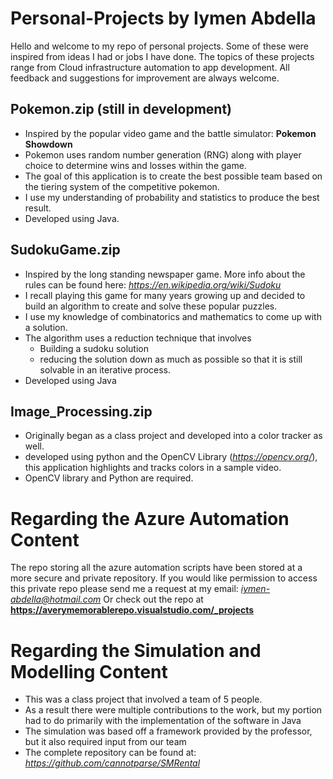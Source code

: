 # Personal-Projects by Iymen Abdella
Hello and welcome to my repo of personal projects. Some of these were inspired from ideas I had or jobs I have done.
The topics of these projects range from Cloud infrastructure automation to app development. 
All feedback and suggestions for improvement are always welcome. 

## Pokemon.zip (still in development)
* Inspired by the popular video game and the battle simulator: **Pokemon Showdown**
* Pokemon uses random number generation (RNG) along with player choice to determine wins and losses within the game. 
* The goal of this application is to create the best possible team based on the tiering system of the competitive pokemon.
* I use my understanding of probability and statistics to produce the best result.
* Developed using Java.

## SudokuGame.zip
* Inspired by the long standing newspaper game. More info about the rules can be found here: *https://en.wikipedia.org/wiki/Sudoku*
* I recall playing this game for many years growing up and decided to build an algorithm to create and solve these popular puzzles.
* I use my knowledge of combinatorics and mathematics to come up with a solution.
* The algorithm uses a reduction technique that involves
  * Building a sudoku solution
  * reducing the solution down as much as possible so that it is still solvable in an iterative process. 
* Developed using Java

## Image_Processing.zip
* Originally began as a class project and developed into a color tracker as well. 
* developed using python and the OpenCV Library (*https://opencv.org/*), this application highlights and tracks colors in a sample video. 
* OpenCV library and Python are required. 

# **Regarding the Azure Automation Content**
The repo storing all the azure automation scripts have been stored at a more secure and private repository. 
If you would like permission to access this private repo please send me a request at my email: *iymen-abdella@hotmail.com*
Or check out the repo at **https://averymemorablerepo.visualstudio.com/_projects**

# **Regarding the Simulation and Modelling Content**
* This was a class project that involved a team of 5 people.
* As a result there were multiple contributions to the work, but my portion had to do primarily with the implementation of the software in Java
* The simulation was based off a framework provided by the professor, but it also required input from our team
* The complete repository can be found at: *https://github.com/cannotparse/SMRental* 

